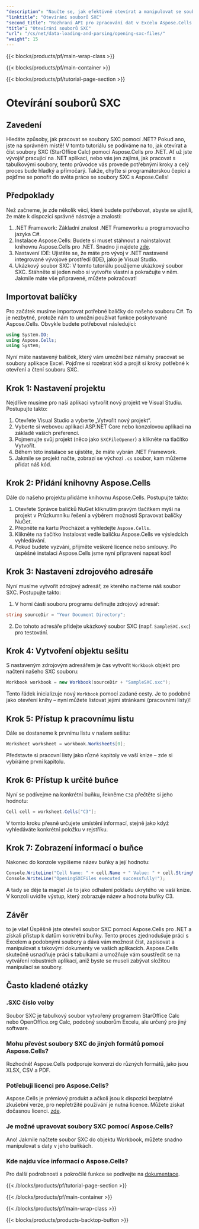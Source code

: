 ```yaml
---
"description": "Naučte se, jak efektivně otevírat a manipulovat se soubory SXC v .NET pomocí Aspose.Cells. Podrobný návod s příklady kódu."
"linktitle": "Otevírání souborů SXC"
"second_title": "Rozhraní API pro zpracování dat v Excelu Aspose.Cells v .NET"
"title": "Otevírání souborů SXC"
"url": "/cs/net/data-loading-and-parsing/opening-sxc-files/"
"weight": 15
---
```


{{< blocks/products/pf/main-wrap-class >}}

{{< blocks/products/pf/main-container >}}

{{< blocks/products/pf/tutorial-page-section >}}

# Otevírání souborů SXC

## Zavedení
Hledáte způsoby, jak pracovat se soubory SXC pomocí .NET? Pokud ano, jste na správném místě! V tomto tutoriálu se podíváme na to, jak otevírat a číst soubory SXC (StarOffice Calc) pomocí Aspose.Cells pro .NET. Ať už jste vývojář pracující na .NET aplikaci, nebo vás jen zajímá, jak pracovat s tabulkovými soubory, tento průvodce vás provede potřebnými kroky a celý proces bude hladký a přímočarý. 
Takže, chyťte si programátorskou čepici a pojďme se ponořit do světa práce se soubory SXC s Aspose.Cells!
## Předpoklady
Než začneme, je zde několik věcí, které budete potřebovat, abyste se ujistili, že máte k dispozici správné nástroje a znalosti:
1. .NET Framework: Základní znalost .NET Frameworku a programovacího jazyka C#.
2. Instalace Aspose.Cells: Budete si muset stáhnout a nainstalovat knihovnu Aspose.Cells pro .NET. Snadno ji najdete [zde](https://releases.aspose.com/cells/net/).
3. Nastavení IDE: Ujistěte se, že máte pro vývoj v .NET nastavené integrované vývojové prostředí (IDE), jako je Visual Studio.
4. Ukázkový soubor SXC: V tomto tutoriálu použijeme ukázkový soubor SXC. Stáhněte si jeden nebo si vytvořte vlastní a pokračujte v něm.
Jakmile máte vše připravené, můžete pokračovat!
## Importovat balíčky
Pro začátek musíme importovat potřebné balíčky do našeho souboru C#. To je nezbytné, protože nám to umožní používat funkce poskytované Aspose.Cells. Obvykle budete potřebovat následující:
```csharp
using System.IO;
using Aspose.Cells;
using System;
```
Nyní máte nastavený balíček, který vám umožní bez námahy pracovat se soubory aplikace Excel. Pojďme si rozebrat kód a projít si kroky potřebné k otevření a čtení souboru SXC.

## Krok 1: Nastavení projektu
Nejdříve musíme pro naši aplikaci vytvořit nový projekt ve Visual Studiu. Postupujte takto:
1. Otevřete Visual Studio a vyberte „Vytvořit nový projekt“.
2. Vyberte si webovou aplikaci ASP.NET Core nebo konzolovou aplikaci na základě vašich preferencí.
3. Pojmenujte svůj projekt (něco jako `SXCFileOpener`) a klikněte na tlačítko Vytvořit.
4. Během této instalace se ujistěte, že máte vybrán .NET Framework.
5. Jakmile se projekt načte, zobrazí se výchozí `.cs` soubor, kam můžeme přidat náš kód.
## Krok 2: Přidání knihovny Aspose.Cells
Dále do našeho projektu přidáme knihovnu Aspose.Cells. Postupujte takto:
1. Otevřete Správce balíčků NuGet kliknutím pravým tlačítkem myši na projekt v Průzkumníku řešení a výběrem možnosti Spravovat balíčky NuGet.
2. Přepněte na kartu Procházet a vyhledejte `Aspose.Cells`.
3. Klikněte na tlačítko Instalovat vedle balíčku Aspose.Cells ve výsledcích vyhledávání.
4. Pokud budete vyzváni, přijměte veškeré licence nebo smlouvy.
Po úspěšné instalaci Aspose.Cells jsme nyní připraveni napsat kód!
## Krok 3: Nastavení zdrojového adresáře
Nyní musíme vytvořit zdrojový adresář, ze kterého načteme náš soubor SXC. Postupujte takto:
1. V horní části souboru programu definujte zdrojový adresář:
```csharp
string sourceDir = "Your Document Directory";
```
2. Do tohoto adresáře přidejte ukázkový soubor SXC (např. `SampleSXC.sxc`) pro testování.
## Krok 4: Vytvoření objektu sešitu
S nastaveným zdrojovým adresářem je čas vytvořit `Workbook` objekt pro načtení našeho SXC souboru:
```csharp
Workbook workbook = new Workbook(sourceDir + "SampleSXC.sxc");
```
Tento řádek inicializuje nový `Workbook` pomocí zadané cesty. Je to podobné jako otevření knihy – nyní můžete listovat jejími stránkami (pracovními listy)!
## Krok 5: Přístup k pracovnímu listu
Dále se dostaneme k prvnímu listu v našem sešitu:
```csharp
Worksheet worksheet = workbook.Worksheets[0];
```
Představte si pracovní listy jako různé kapitoly ve vaší knize – zde si vybíráme první kapitolu.
## Krok 6: Přístup k určité buňce
Nyní se podívejme na konkrétní buňku, řekněme `C3`a přečtěte si jeho hodnotu:
```csharp
Cell cell = worksheet.Cells["C3"];
```
V tomto kroku přesně určujete umístění informací, stejně jako když vyhledáváte konkrétní položku v rejstříku. 
## Krok 7: Zobrazení informací o buňce
Nakonec do konzole vypíšeme název buňky a její hodnotu:
```csharp
Console.WriteLine("Cell Name: " + cell.Name + " Value: " + cell.StringValue);
Console.WriteLine("OpeningSXCFiles executed successfully!");
```
A tady se děje ta magie! Je to jako odhalení pokladu ukrytého ve vaší knize. V konzoli uvidíte výstup, který zobrazuje název a hodnotu buňky C3.

## Závěr
to je vše! Úspěšně jste otevřeli soubor SXC pomocí Aspose.Cells pro .NET a získali přístup k datům konkrétní buňky. Tento proces zjednodušuje práci s Excelem a podobnými soubory a dává vám možnost číst, zapisovat a manipulovat s takovými dokumenty ve vašich aplikacích. 
Aspose.Cells skutečně usnadňuje práci s tabulkami a umožňuje vám soustředit se na vytváření robustních aplikací, aniž byste se museli zabývat složitou manipulací se soubory.
## Často kladené otázky
### .SXC číslo volby
Soubor SXC je tabulkový soubor vytvořený programem StarOffice Calc nebo OpenOffice.org Calc, podobný souborům Excelu, ale určený pro jiný software.
### Mohu převést soubory SXC do jiných formátů pomocí Aspose.Cells?
Rozhodně! Aspose.Cells podporuje konverzi do různých formátů, jako jsou XLSX, CSV a PDF.
### Potřebuji licenci pro Aspose.Cells?
Aspose.Cells je prémiový produkt a ačkoli jsou k dispozici bezplatné zkušební verze, pro nepřetržité používání je nutná licence. Můžete získat dočasnou licenci. [zde](https://purchase.aspose.com/temporary-license/).
### Je možné upravovat soubory SXC pomocí Aspose.Cells?
Ano! Jakmile načtete soubor SXC do objektu Workbook, můžete snadno manipulovat s daty v jeho buňkách.
### Kde najdu více informací o Aspose.Cells?
Pro další podrobnosti a pokročilé funkce se podívejte na [dokumentace](https://reference.aspose.com/cells/net/).

{{< /blocks/products/pf/tutorial-page-section >}}

{{< /blocks/products/pf/main-container >}}

{{< /blocks/products/pf/main-wrap-class >}}

{{< blocks/products/products-backtop-button >}}